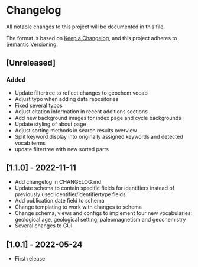 # Changelog

All notable changes to this project will be documented in this file.

The format is based on [Keep a Changelog](https://keepachangelog.com/en/1.0.0/),
and this project adheres to [Semantic Versioning](https://semver.org/spec/v2.0.0.html).

## [Unreleased]

### Added 
- Update filtertree to reflect changes to geochem vocab
- Adjust typo when adding data repositories
- Fixed several typos
- Adjust citation information in recent additions sections
- Add new background images for index page and cycle backgrounds
- Update styling of about page
- Adjust sorting methods in search results overview
- Split keyword display into originally assigned keywords and detected vocab terms
- update filtertree with new sorted parts

## [1.1.0] - 2022-11-11

- Add changelog in CHANGELOG.md
- Update schema to contain specific fields for identifiers instead of previously used identifier/identifiertype fields
- Add publication date field to schema
- Change templating to work with changes to schema
- Change schema, views and configs to implement four new vocabularies: geological age, geological setting, 
paleomagnetism and geochemistry
- Several changes to GUI

## [1.0.1] - 2022-05-24

- First release